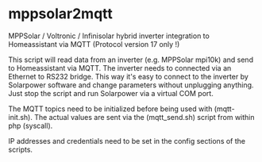 # mppsolar2mqtt
MPPSolar / Voltronic / Infinisolar hybrid inverter integration to Homeassistant via MQTT
(Protocol version 17 only !)

This script will read data from an inverter (e.g. MPPSolar mpi10k) and send to Homeassistant
via MQTT. The inverter needs to connected via an Ethernet to RS232 bridge. This way it's easy
to connect to the inverter by Solarpower software and change parameters without unplugging
anything. Just stop the script and run Solarpower via a virtual COM port.

The MQTT topics need to be initialized before being used with (mqtt-init.sh). The actual values
are sent via the (mqtt_send.sh) script from within php (syscall).

IP addresses and credentials need to be set in the config sections of the scripts.
